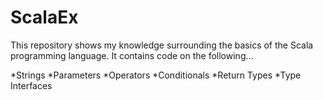 # ScalaEx
This repository shows my knowledge surrounding the basics of the Scala programming language.
It contains code on the following...

*Strings
*Parameters
*Operators
*Conditionals 
*Return Types
*Type Interfaces

